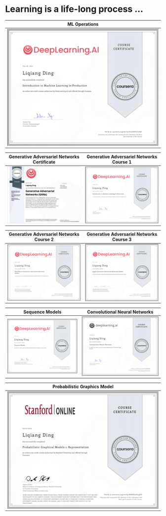 # Learning is a life-long process ... 

**ML Operations**                      |
:-------------------------------------:|
![ML Ops1](img/certificates/MLops1.png)|  

Generative Adversariel Networks Certificate | Generative Adversariel Networks Course 1
:------------------------------------------:|:----------------------------------------:
![gan](img/certificates/GAN_certificate.png)| ![gan1](img/certificates/MLops1.png)

Generative Adversariel Networks Course 2 | Generative Adversariel Networks Course 3          
:---------------------------------------:|:------------------------------------------:
![gan2](img/certificates/gan2.png)       | ![gan3](img/certificates/gan3.png)

 Sequence Models                       |  Convolutional Neural Networks       |
:-------------------------------------:|:-------------------------------------:
  ![seq](img/certificates/seq.png)   | ![gan3](img/certificates/CNN.png)

Probabilistic Graphics Model           |
:-------------------------------------:|
![prob1](img/certificates/prob1.png)|  
